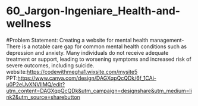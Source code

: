 # 60_Jargon-Ingeniare_Health-and-wellness
#Problem Statement: Creating a website for mental health management-There is a notable care gap for common mental health conditions such as depression and anxiety. Many individuals do not receive adequate treatment or support, leading to worsening symptoms and increased risk of severe outcomes, including suicide.
website:https://codewithmegha1.wixsite.com/mysite5
PPT:https://www.canva.com/design/DAGXqpQcQDk/6f_1CAi-u0P2eUvXNVIlMQ/edit?utm_content=DAGXqpQcQDk&utm_campaign=designshare&utm_medium=link2&utm_source=sharebutton 
